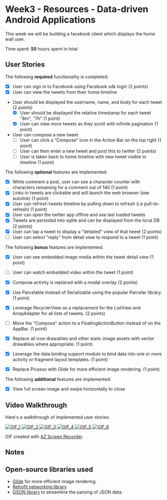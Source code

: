 # Week3 - Resources - Data-driven Android Applications

This week we will be building a facebook client which displays the home wall user.

Time spent: **50** hours spent in total

## User Stories

The following **required** functionality is completed:

* [x] User can sign in to Facebook using Facebook sdk login (2 points)
* [x] User can view the tweets from their home timeline
* User should be displayed the username, name, and body for each tweet (2 points)
  * [x] User should be displayed the relative timestamp for each tweet "8m", "7h" (1 point)
  * [x] User can view more tweets as they scroll with infinite pagination (1 point)
* User can compose a new tweet
  * [ ] User can click a “Compose” icon in the Action Bar on the top right (1 point)
  * [ ] User can then enter a new tweet and post this to twitter (2 points)
  * [ ] User is taken back to home timeline with new tweet visible in timeline (1 point)

The following **optional** features are implemented:

* [x] While comment a post, user can see a character counter with characters remaining for a comment out of 140 (1 point)
* [x] Links in tweets are clickable and will launch the web browser (see autolink) (1 point)
* [x] User can refresh tweets timeline by pulling down to refresh (i.e pull-to-refresh) (1 point)
* [x] User can open the twitter app offline and see last loaded tweets
* [x] Tweets are persisted into sqlite and can be displayed from the local DB (2 points)
* [x] User can tap a tweet to display a "detailed" view of that tweet (2 points)
* [ ] User can select "reply" from detail view to respond to a tweet (1 point)

The following **bonus** features are implemented:

 * [x] User can see embedded image media within the tweet detail view (1 point)
 * [ ] User can watch embedded video within the tweet (1 point)
 * [x] Compose activity is replaced with a modal overlay (2 points)
 * [x] Use Parcelable instead of Serializable using the popular Parceler library. (1 point)
 * [x] Leverage RecyclerView as a replacement for the ListView and ArrayAdapter for all lists of tweets. (2 points)
 * [ ] Move the "Compose" action to a FloatingActionButton instead of on the AppBar. (1 point)
 * [x] Replace all icon drawables and other static image assets with vector drawables where appropriate. (1 point)
 * [x] Leverage the data binding support module to bind data into one or more activity or fragment layout templates. (1 point)
 * [x] Replace Picasso with Glide for more efficient image rendering. (1 point)


The following **additional** features are implemented:
 * [x] View full screen image and swipe horizontally to close
## Video Walkthrough

Here's a walkthrough of implemented user stories:

<a href="https://i.imgur.com/Am1B6I7.gif"> <img src="https://i.imgur.com/Am1B6I7.gif" title="GIF_1" /> </a>
<a href="https://i.imgur.com/RiaY4nQ.gif"> <img src="https://i.imgur.com/RiaY4nQ.gif" title="GIF_2" /> </a>
<a href="https://i.imgur.com/LUOMwmC.gif"> <img src="https://i.imgur.com/LUOMwmC.gif" title="GIF_3" /> </a>
<a href="https://i.imgur.com/PRMRaPh.gif"> <img src="https://i.imgur.com/PRMRaPh.gif" title="GIF_4" /> </a>
<a href="https://i.imgur.com/dcSOmoj.gif"> <img src="https://i.imgur.com/dcSOmoj.gif" title="GIF_5" /> </a>
<a href="https://i.imgur.com/4TKkCcf.gif"> <img src="https://i.imgur.com/4TKkCcf.gif" title="GIF_6" /> </a>

GIF created with [AZ Screen Recorder](https://play.google.com/store/apps/details?id=com.hecorat.screenrecorder.free&hl=en).

## Notes


## Open-source libraries used

- [Glide](http://inthecheesefactory.com/blog/get-to-know-glide-recommended-by-google/en) for more efficient image rendering.
- [Retrofit networking library](http://guides.codepath.com/android/Consuming-APIs-with-Retrofit)
- [GSON library](http://guides.codepath.com/android/Using-Android-Async-Http-Client#decoding-with-gson-library) to streamline the parsing of JSON data.

